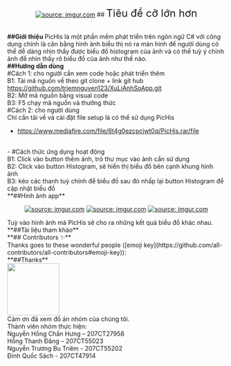 <p align="center">
  <a href="">
    <a href="https://imgur.com/TwrhDYF"><img src="https://i.imgur.com/TwrhDYF.png" title="source: imgur.com" /></a>
  </a>
## <span style="font-size: 24px;">Tiêu đề cỡ lớn hơn</span>

&nbsp;
<br>
**##Giới thiệu**
PicHis là một phần mềm phát triển trên ngôn ngữ C# với công dụng chính là cân bằng hình ảnh biểu thị nó ra màn hình để người dùng có thể dễ dàng nhìn thấy được biểu đồ histogram của ảnh và có thể tuỳ ý chỉnh ảnh để nhìn thấy rõ biểu đồ của ảnh như thế nào.
<br>
**##Hướng dẫn dùng**
<br>
#Cách 1: cho người cần xem code hoặc phát triển thêm
<br>
B1: Tải mã nguồn về theo git clone + link git hub https://github.com/triemnguyen123/XuLiAnhSoApp.git
<br>
B2: Mở mã nguồn bằng visual code 
<br>
B3: F5 chạy mã nguồn và thưởng thức
<br>
#Cách 2: cho người dùng
<br>
Chỉ cần tải về và cài đặt file setup là có thể sử dụng PicHis
<br>
- https://www.mediafire.com/file/6t4g0ezcpcjwt0q/PicHis.rar/file
<br>
- #Cách thức ứng dụng hoạt động
<br>
B1: Click vào button thêm ảnh, trỏ thư mục vào ảnh cần sử dụng
<br>
B2: Click vào button Histogram, sẽ hiển thị biểu đồ bên cạnh khung hình ảnh
<br>
B3: kéo các thanh tuỳ chỉnh để biểu đồ sau đó nhấp lại button Histogram để cập nhật biểu đồ
<br>
**##Hình ảnh app**
<p align="center">
  <a href="">
    <a href="https://imgur.com/XNzAC6r"><img src="https://i.imgur.com/XNzAC6r.png" title="source: imgur.com" /></a>
    <a href="https://imgur.com/mXYH9Qc"><img src="https://i.imgur.com/mXYH9Qc.png" title="source: imgur.com" /></a>
    <a href="https://imgur.com/zCexS8g"><img src="https://i.imgur.com/zCexS8g.png" title="source: imgur.com" /></a>
  </a>
</p>
Tuỳ vào hình ảnh mà PicHis sẽ cho ra những kết quả biểu đồ khác nhau.
<br>
**##Tài liệu tham khảo**


<br>
**## Contributors ✨**
<br>
Thanks goes to these wonderful people
([emoji key](https://github.com/all-contributors/all-contributors#emoji-key)):

<!-- ALL-CONTRIBUTORS-LIST:START - Do not remove or modify this section -->
<!-- prettier-ignore-start -->
<!-- markdownlint-disable -->


<!-- markdownlint-enable -->
<!-- prettier-ignore-end -->

<!-- ALL-CONTRIBUTORS-LIST:END -->
<br>
**##Thanks**
<br>
<a href="https://www.chromaticqa.com/"><img src="https://cdn-images-1.medium.com/letterbox/147/36/50/50/1*oHHjTjInDOBxIuYHDY2gFA.png?source=logoAvatar-d7276495b101---37816ec27d7a" width="120"/></a>
<br>
Cảm ơn đã xem đồ án nhóm của chúng tôi.
<br>
Thành viên nhóm thực hiện: 
<br>
Nguyễn Hồng Chấn Hưng – 207CT27958
<br>
Hồng Thanh Đăng – 207CT55023
<br>
Nguyễn Trương Bu Triêm - 207CT55202
<br>
Đinh Quốc Sách - 207CT47914
<br>
</p>

